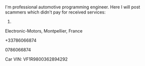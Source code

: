 I'm professional automotive programming engineer. Here I will post scammers which didn't pay for received services:


1.

Electronic-Motors, Montpellier, France

+33786066874

0786066874

Car VIN: VF1R9800362894292
